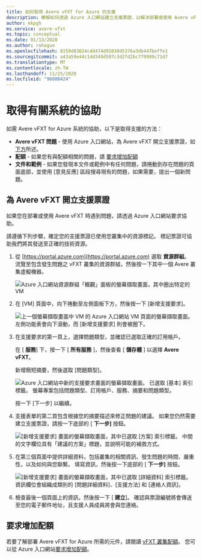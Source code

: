 ```yaml
---
title: 如何取得 Avere vFXT for Azure 的支援
description: 瞭解如何透過 Azure 入口網站建立支援票證，以解決部署或使用 Avere vFXT for Azure 時可能發生的問題。
author: ekpgh
ms.service: avere-vfxt
ms.topic: conceptual
ms.date: 01/13/2020
ms.author: rohogue
ms.openlocfilehash: 8159d83624cdd474d91030d5376a3db447beffe1
ms.sourcegitcommit: a43a59e44c14d349d597c3d2fd2bc779989c71d7
ms.translationtype: MT
ms.contentlocale: zh-TW
ms.lasthandoff: 11/25/2020
ms.locfileid: "96008424"
---
```

# <a name="get-help-with-your-system"></a>取得有關系統的協助

如需 Avere vFXT for Azure 系統的協助，以下是取得支援的方法：

* **Avere vFXT 問題** - 使用 Azure 入口網站，為 Avere vFXT 開立支援票證，如 [下方](#open-a-support-ticket-for-your-avere-vfxt)所述。
* **配額** - 如果您有與配額相關的問題，請 [要求增加配額](#request-a-quota-increase)
* **文件和範例** - 如果您發現本文件或範例中有任何問題，請捲動到存在問題的頁面底部，並使用 [意見反應] 區段搜尋現有的問題，如果需要，提出一個新問題。

## <a name="open-a-support-ticket-for-your-avere-vfxt"></a>為 Avere vFXT 開立支援票證

如果您在部署或使用 Avere vFXT 時遇到問題，請透過 Azure 入口網站要求協助。

請遵循下列步驟，確定您的支援票證已使用您叢集中的資源標記。 標記票證可協助我們將其發送至正確的技術資源。

1. 從 [https://portal.azure.com](https://portal.azure.com) 選取 **資源群組**。 流覽至包含發生問題之 vFXT 叢集的資源群組，然後按一下其中一個 Avere 叢集虛擬機器。

    ![Azure 入口網站資源群組「概觀」面板的螢幕擷取畫面，其中圈出特定的 VM](media/avere-vfxt-ticket-vm.png)

1. 在 [VM] 頁面中，向下捲動至左側面板下方，然後按一下 [新增支援要求]。

    ![上一個螢幕擷取畫面中 VM 的 Azure 入口網站 VM 頁面的螢幕擷取畫面。 左側功能表會向下滾動，而 [新增支援要求] 則會被圈下。](media/avere-vfxt-ticket-request.png)

1. 在支援要求的第一頁上，選擇問題類型，並確認已選取正確的訂用帳戶。

   在 [ **服務**] 下，按一下 [ **所有服務** ]，然後查看 [ **儲存體** ] 以選擇 **Avere vFXT**。

   新增簡短摘要，然後選取 [問題類型]。

    ![Azure 入口網站中新的支援要求畫面的螢幕擷取畫面。 已選取 [基本] 索引標籤。 螢幕專案包括問題類型、訂用帳戶、服務、摘要和問題類型。](media/ticket-basics.png)

   按一下 [下一步] 以繼續。

1. 支援表單的第二頁包含根據您的摘要描述來修正問題的建議。 如果您仍然需要建立支援票證，請按一下底部的 [ **下一步]** 按鈕。

   ![[新增支援要求] 畫面的螢幕擷取畫面，其中已選取 [方案] 索引標籤。 中間的文字欄位具有「建議的方案」標題，並說明可能的補救方式。](media/ticket-solutions.png)

1. 在第三個頁面中提供詳細資料，包括叢集的相關資訊、發生問題的時間、嚴重性，以及如何與您聯繫。 填寫資訊，然後按一下底部的 [ **下一步]** 按鈕。

   ![[新增支援要求] 畫面的螢幕擷取畫面，其中已選取 [詳細資料] 索引標籤。 資訊欄位會組織成類別的 [問題詳細資料]、[支援方法] 和 [連絡人資訊]。](media/ticket-details.png)

1. 檢查最後一個頁面上的資訊，然後按一下 [ **建立**]。 確認與票證編號將會傳送至您的電子郵件地址，且支援人員成員將會與您連絡。

## <a name="request-a-quota-increase"></a>要求增加配額

若要了解部署 Avere vFXT for Azure 所需的元件，請閱讀 [vFXT 叢集配額](avere-vfxt-prereqs.md#quota-for-the-vfxt-cluster)。 您可以從 Azure 入口網站[要求增加配額](../azure-portal/supportability/resource-manager-core-quotas-request.md)。